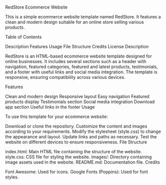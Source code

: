 RedStore Ecommerce Website

This is a simple ecommerce website template named RedStore. It features a clean and modern design suitable for an online store selling various products.

Table of Contents

Description
Features
Usage
File Structure
Credits
License
Description

RedStore is an HTML-based ecommerce website template designed for online businesses. It includes several sections such as a header with navigation, featured categories, featured and latest products, testimonials, and a footer with useful links and social media integration. The template is responsive, ensuring compatibility across various devices.

Features

Clean and modern design
Responsive layout
Easy navigation
Featured products display
Testimonials section
Social media integration
Download app section
Useful links in the footer
Usage

To use this template for your ecommerce website:

Download or clone the repository.
Customize the content and images according to your requirements.
Modify the stylesheet (style.css) to change the appearance and layout.
Update links and paths as necessary.
Test the website on different devices to ensure responsiveness.
File Structure

index.html: Main HTML file containing the structure of the website.
style.css: CSS file for styling the website.
images/: Directory containing image assets used in the website.
README.md: Documentation file.
Credits

Font Awesome: Used for icons.
Google Fonts (Poppins): Used for font styles.
